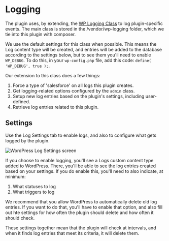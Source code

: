 # Logging

The plugin uses, by extending, the [WP Logging Class](https://github.com/pippinsplugins/WP-Logging) to log plugin-specific events. The main class is stored in the /vendor/wp-logging folder, which we tie into this plugin with composer.

We use the default settings for this class when possible. This means the Log content type will be created, and entries will be added to the database according to the settings below, but to see them you'll need to enable `WP_DEBUG`. To do this, in your `wp-config.php` file, add this code: `define( 'WP_DEBUG', true );`.

Our extension to this class does a few things:

1. Force a type of 'salesforce' on all logs this plugin creates.
2. Get logging-related options configured by the `admin` class.
3. Setup new log entries based on the plugin's settings, including user-defined.
4. Retrieve log entries related to this plugin.

## Settings

Use the Log Settings tab to enable logs, and also to configure what gets logged by the plugin.

![WordPress Log Settings screen](./assets/img/screenshots/03-wordpress-log-settings.png)

If you choose to enable logging, you'll see a Logs custom content type added to WordPress. There, you'll be able to see the log entries created based on your settings. If you do enable this, you'll need to also indicate, at minimum:

1. What statuses to log
2. What triggers to log

We recommend that you allow WordPress to automatically delete old log entries. If you want to do that, you'll have to enable that option, and also fill out hte settings for how often the plugin should delete and how often it should check.

These settings together mean that the plugin will check at intervals, and when it finds log entries that meet its criteria, it will delete them.
